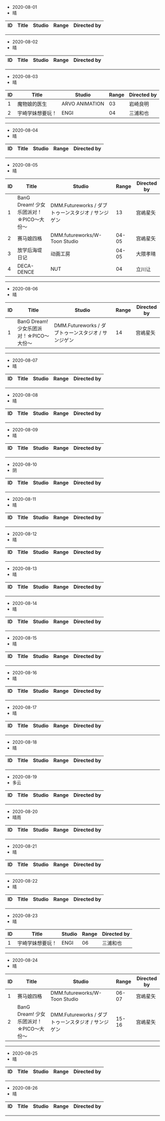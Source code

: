 - 2020-08-01
- 晴

ID|Title|Studio|Range|Directed by
---|---|---|---|---

> 
---
- 2020-08-02
- 晴

ID|Title|Studio|Range|Directed by
---|---|---|---|---

> 
---

- 2020-08-03
- 晴

ID|Title|Studio|Range|Directed by
---|---|---|---|---
1|魔物娘的医生|ARVO ANIMATION|03|岩崎良明
2|宇崎学妹想要玩！|ENGI|04|三浦和也

> 
---

- 2020-08-04
- 晴

ID|Title|Studio|Range|Directed by
---|---|---|---|---

> 
---

- 2020-08-05
- 晴

ID|Title|Studio|Range|Directed by
---|---|---|---|---
1|BanG Dream! 少女乐团派对！☆PICO～大份～|DMM.Futureworks / ダブトゥーンスタジオ / サンジゲン|13|宫嶋星矢
2|赛马娘四格|DMM.futureworks/W-Toon Studio|04-05|宫嶋星矢
3|放学后海堤日记|动画工房|04-05|大隈孝晴
4|DECA-DENCE|NUT|04|立川让

> 
---

- 2020-08-06
- 晴

ID|Title|Studio|Range|Directed by
---|---|---|---|---
1|BanG Dream! 少女乐团派对！☆PICO～大份～|DMM.Futureworks / ダブトゥーンスタジオ / サンジゲン|14|宫嶋星矢


> 
---

- 2020-08-07
- 晴

ID|Title|Studio|Range|Directed by
---|---|---|---|---

> 
---

- 2020-08-08
- 晴

ID|Title|Studio|Range|Directed by
---|---|---|---|---

> 
---

- 2020-08-09
- 晴

ID|Title|Studio|Range|Directed by
---|---|---|---|---

> 
---

- 2020-08-10
- 阴

ID|Title|Studio|Range|Directed by
---|---|---|---|---

> 
---

- 2020-08-11
- 晴

ID|Title|Studio|Range|Directed by
---|---|---|---|---

> 
---
- 2020-08-12
- 晴

ID|Title|Studio|Range|Directed by
---|---|---|---|---

> 
---

- 2020-08-13
- 晴

ID|Title|Studio|Range|Directed by
---|---|---|---|---

> 
---
- 2020-08-14
- 晴

ID|Title|Studio|Range|Directed by
---|---|---|---|---

> 
---
- 2020-08-15
- 晴

ID|Title|Studio|Range|Directed by
---|---|---|---|---

> 
---
- 2020-08-16
- 晴

ID|Title|Studio|Range|Directed by
---|---|---|---|---

> 
---

- 2020-08-17
- 晴

ID|Title|Studio|Range|Directed by
---|---|---|---|---

> 
---

- 2020-08-18
- 晴

ID|Title|Studio|Range|Directed by
---|---|---|---|---

> 
---


- 2020-08-19
- 多云

ID|Title|Studio|Range|Directed by
---|---|---|---|---

> 
---

- 2020-08-20
- 晴雨

ID|Title|Studio|Range|Directed by
---|---|---|---|---

> 
---
- 2020-08-21
- 晴

ID|Title|Studio|Range|Directed by
---|---|---|---|---

> 
---
- 2020-08-22
- 晴

ID|Title|Studio|Range|Directed by
---|---|---|---|---

> 
---
- 2020-08-23
- 晴

ID|Title|Studio|Range|Directed by
---|---|---|---|---
1|宇崎学妹想要玩！|ENGI|06|三浦和也

> 

---
- 2020-08-24
- 晴

ID|Title|Studio|Range|Directed by
---|---|---|---|---
1|赛马娘四格|DMM.futureworks/W-Toon Studio|06-07|宫嶋星矢
2|BanG Dream! 少女乐团派对！☆PICO～大份～|DMM.Futureworks / ダブトゥーンスタジオ / サンジゲン|15-16|宫嶋星矢


> 

---
- 2020-08-25
- 晴

ID|Title|Studio|Range|Directed by
---|---|---|---|---

> 

---
- 2020-08-26
- 晴

ID|Title|Studio|Range|Directed by
---|---|---|---|---

> 
---
